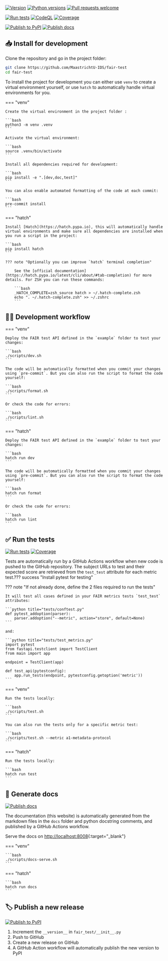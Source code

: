 [![Version](https://img.shields.io/pypi/v/fair-test)](https://pypi.org/project/fair-test) [![Python versions](https://img.shields.io/pypi/pyversions/fair-test)](https://pypi.org/project/fair-test) [![Pull requests welcome](https://img.shields.io/badge/pull%20requests-welcome-brightgreen)](https://github.com/MaastrichtU-IDS/fair-test/fork)

[![Run tests](https://github.com/MaastrichtU-IDS/fair-test/actions/workflows/test.yml/badge.svg)](https://github.com/MaastrichtU-IDS/fair-test/actions/workflows/test.yml) [![CodeQL](https://github.com/MaastrichtU-IDS/fair-test/actions/workflows/codeql-analysis.yml/badge.svg)](https://github.com/MaastrichtU-IDS/fair-test/actions/workflows/codeql-analysis.yml) [![Coverage](https://sonarcloud.io/api/project_badges/measure?project=MaastrichtU-IDS_fair-test&metric=coverage)](https://sonarcloud.io/dashboard?id=MaastrichtU-IDS_fair-test)

[![Publish to PyPI](https://github.com/MaastrichtU-IDS/fair-test/actions/workflows/publish.yml/badge.svg)](https://github.com/MaastrichtU-IDS/fair-test/actions/workflows/publish.yml) [![Publish docs](https://github.com/MaastrichtU-IDS/fair-test/actions/workflows/deploy-docs.yml/badge.svg)](https://github.com/MaastrichtU-IDS/fair-test/actions/workflows/deploy-docs.yml)

## 📥 Install for development

Clone the repository and go in the project folder:

```bash
git clone https://github.com/MaastrichtU-IDS/fair-test
cd fair-test
```

To install the project for development you can either use `venv` to create a virtual environment yourself, or use `hatch` to automatically handle virtual environments for you.

=== "venv"

    Create the virtual environment in the project folder :

    ```bash
    python3 -m venv .venv
    ```

    Activate the virtual environment:

    ```bash
    source .venv/bin/activate
    ```

    Install all dependencies required for development:

    ```bash
    pip install -e ".[dev,doc,test]"
    ```

    You can also enable automated formatting of the code at each commit:

    ```bash
    pre-commit install
    ```

=== "hatch"

    Install [Hatch](https://hatch.pypa.io), this will automatically handle virtual environments and make sure all dependencies are installed when you run a script in the project:

    ```bash
    pip install hatch
    ```

    ??? note "Optionally you can improve `hatch` terminal completion"

        See the [official documentation](https://hatch.pypa.io/latest/cli/about/#tab-completion) for more details. For ZSH you can run these commands:

        ```bash
        _HATCH_COMPLETE=zsh_source hatch > ~/.hatch-complete.zsh
        echo ". ~/.hatch-complete.zsh" >> ~/.zshrc
        ```


## 🧑‍💻 Development workflow

=== "venv"

    Deploy the FAIR test API defined in the `example` folder to test your changes:

    ```bash
    ./scripts/dev.sh
    ```

    The code will be automatically formatted when you commit your changes using `pre-commit`. But you can also run the script to format the code yourself:

    ```bash
    ./scripts/format.sh
    ```

    Or check the code for errors:

    ```bash
    ./scripts/lint.sh
    ```

=== "hatch"

    Deploy the FAIR test API defined in the `example` folder to test your changes:

    ```bash
    hatch run dev
    ```

    The code will be automatically formatted when you commit your changes using `pre-commit`. But you can also run the script to format the code yourself:

    ```bash
    hatch run format
    ```

    Or check the code for errors:

    ```bash
    hatch run lint
    ```


## ✅ Run the tests

[![Run tests](https://github.com/MaastrichtU-IDS/fair-test/actions/workflows/test.yml/badge.svg)](https://github.com/MaastrichtU-IDS/fair-test/actions/workflows/test.yml) [![Coverage](https://sonarcloud.io/api/project_badges/measure?project=MaastrichtU-IDS_fair-test&metric=coverage)](https://sonarcloud.io/dashboard?id=MaastrichtU-IDS_fair-test)

Tests are automatically run by a GitHub Actions workflow when new code is pushed to the GitHub repository. The subject URLs to test and their expected score are retrieved from the `test_test` attribute for each metric test.??? success "Install pytest for testing"

??? note "If not already done, define the 2 files required to run the tests"

    It will test all cases defined in your FAIR metrics tests `test_test` attributes:
    
    ```python title="tests/conftest.py"
    def pytest_addoption(parser):
        parser.addoption("--metric", action="store", default=None)
    ```
    
    and:
    
    ```python title="tests/test_metrics.py"
    import pytest
    from fastapi.testclient import TestClient
    from main import app
    
    endpoint = TestClient(app)
    
    def test_api(pytestconfig):
        app.run_tests(endpoint, pytestconfig.getoption('metric'))
    ```


=== "venv"

	Run the tests locally:
	
    ```bash
    ./scripts/test.sh
    ```
    
    You can also run the tests only for a specific metric test:

    ```bash
    ./scripts/test.sh --metric a1-metadata-protocol
    ```

=== "hatch"

	Run the tests locally:

    ```bash
    hatch run test
    ```


## 📖 Generate docs

[![Publish docs](https://github.com/MaastrichtU-IDS/fair-test/actions/workflows/deploy-docs.yml/badge.svg)](https://github.com/MaastrichtU-IDS/fair-test/actions/workflows/deploy-docs.yml)

The documentation (this website) is automatically generated from the markdown files in the `docs` folder and python docstring comments, and published by a GitHub Actions workflow.

Serve the docs on [http://localhost:8008](http://localhost:8008){:target="_blank"}

=== "venv"
	
    ```bash
    ./scripts/docs-serve.sh
    ```

=== "hatch"

    ```bash
    hatch run docs
    ```


## 🏷️ Publish a new release

[![Publish to PyPI](https://github.com/MaastrichtU-IDS/fair-test/actions/workflows/publish.yml/badge.svg)](https://github.com/MaastrichtU-IDS/fair-test/actions/workflows/publish.yml)

1. Increment the `__version__` in `fair_test/__init__.py`
2. Push to GitHub
3. Create a new release on GitHub
4. A GitHub Action workflow will automatically publish the new version to PyPI

<!--

## 🐣 Hatch development workflow

Install [Hatch](https://hatch.pypa.io), this will automatically handle virtual environments and make sure all dependencies are installed when you run a script in the project:

```bash
pip install hatch
```

??? note "Optionally you can improve `hatch` terminal completion"

    See the [official documentation](https://hatch.pypa.io/latest/cli/about/#tab-completion) for more details. For ZSH you can run these commands:
    
    ```bash
    _HATCH_COMPLETE=zsh_source hatch > ~/.hatch-complete.zsh
    echo ". ~/.hatch-complete.zsh" >> ~/.zshrc
    ```

Deploy the FAIR test API defined in the `example` folder to test your changes:

```bash
hatch run dev
```

Format the code automatically:

```bash
hatch run format
```

Automatically check the code for errors:

```bash
hatch run lint
```

Serve the docs locally:

```bash
hatch run docs
```

Run the tests:

```bash
hatch run test
```
-->
